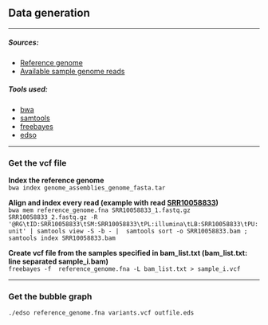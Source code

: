 ## Data generation
---
##### Sources:
* [Reference genome](https://www.ncbi.nlm.nih.gov/assembly/GCF_000005845.2/)
* [Available sample genome reads](https://www.ebi.ac.uk/ena/browser/view/PRJNA563564?fbclid=IwAR2X6qrgFk6290szGloBZXG2Bl_4hommUymZACM-ZSGq4OWwH2TZrjANxXw)

##### Tools used:
* [bwa](https://github.com/lh3/bwa)
* [samtools](http://www.htslib.org/)
* [freebayes](https://github.com/freebayes/freebayes)
* [edso](https://github.com/webmasterar/edso)
---
### Get the vcf file

**Index the reference genome**\
`bwa index genome_assemblies_genome_fasta.tar`

**Align and index every read (example with read [SRR10058833](https://www.ebi.ac.uk/ena/browser/view/SRR10058833))**\
`bwa mem reference_genome.fna SRR10058833_1.fastq.gz SRR10058833_2.fastq.gz -R '@RG\tID:SRR10058833\tSM:SRR10058833\tPL:illumina\tLB:SRR10058833\tPU:unit' | samtools view -S -b - |  samtools sort -o SRR10058833.bam ; samtools index SRR10058833.bam`

**Create vcf file from the samples specified in bam_list.txt (bam_list.txt: line separated sample_i.bam)**\
`freebayes -f  reference_genome.fna -L bam_list.txt > sample_i.vcf`

---
### Get the bubble graph
`./edso reference_genome.fna variants.vcf outfile.eds`

